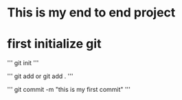 # This is my end to end project

# first initialize git 

'''
git init
'''

'''
git add <filename>
or 
git add .
'''

'''
git commit -m "this is my first commit"
'''